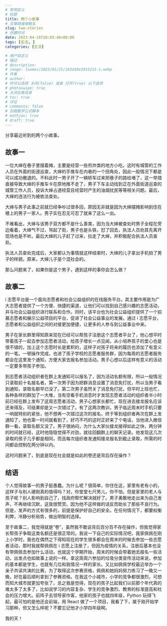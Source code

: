 ```yaml
---
# 常用定义
# 标题
title: 两个小故事
# 文章链接缩略名
slug: two-stories
# 创建时间
date: 2023-04-16T20:03:48+08:00
tags: [生活, ]
categories: [生活]

# 用户自定义
# 描述
# description: 
# image: laomai/2023/01/25/163d10e1915231-1.webp
# 作者
# author: 
# 你可以选择 关闭(false) 或者 打开(true) 以下选项
# photoswipe: true
# 关闭文章目录
# toc: true
# 评论
# comments: false
# 加载数学公式脚本
# mathjax: true
# draft: true
---
```


分享最近听到的两个小故事。

## 故事一

一位大婶在巷子里摆着摊，主要是经营一些煎炸类的地方小吃。这时有城管的工作人员在外面的街道巡查，大婶的手推车在内巷的一个拐角处，因此一般情况下都是可以成功撤退的。不料此时一男子开了一辆轿车过来把巷子的路给堵了，这一举措直接导致大婶的手推车卡在原地推不走了，男子下车主动找到正在外面街道巡查的城管工作人员，投诉大婶占道经营且经营时产生的油烟扰民等等相关问题。最后，大婶的违法行为被依法查处。

大婶与男子此事之前就已经争吵过很多回，原因无非就是因为大婶摆摊影响到住在楼上的男子一家人。男子实在忍无可忍了就来了这么一出。

不难看出，大婶与该男子双方都不是什么善类，因为当大婶被查处时男子全程在旁边看着，大婶气不过，骂起了街，男子也是头铁，怼了回去，执法人员劝其先离开现场也是不听。最后大婶的儿子赶了过来，拉走了大婶，并积极配合执法人员查处。

执法人员查处完成后，大家都认为事情就这样结束时，大婶的儿子拿出手机拍了男子的样貌。原来，大婶儿子是个混社会的。

那么问题来了，如果你是这个男子，遇到这样的事你会怎么做？

## 故事二

i 志愿平台是一个面向志愿者和社会公益组织的在线服务平台。其主要作用是为广大志愿者提供了一个方便、快捷的渠道，让他们可以找到自己感兴趣的志愿活动，并与社会公益组织进行联系和合作。同时，该平台也为社会公益组织提供了一个招募志愿者和展示公益项目的平台，促进了社会公益事业的发展。通过 i 志愿平台，志愿者和公益组织之间的对接更加便捷，让更多的人参与到公益事业中来。

男子在家长群里得知原来现在已经可以帮孩子注册这个志愿者平台了，他心想平时带着孩子一起去参加志愿者活动，给孩子增长一点见闻，从小培养孩子的爱心也是很不错的，加上这个志愿时长是累积的，这样子对孩子将来的履历也添加了有意义的一笔。一顿操作完成，也进了孩子学校的志愿者服务群，因为每周的志愿者服务都会在这里发个通知，方便大家去报名参加活动。男子心想以后这样有意义的活动一定要多带孩子参加。

到志愿者活动组织者在群上发通知可以报名了，因为活动名额有限，所以一般情况只录取前十名报名者。第一次男子因为把群消息设置了消息免打扰，所以当男子看到通知，录取名额早已没了。第二次男子虽然关了消息免打扰，但平时上班也忙，各种各样的群加了一大堆，当有空看手机消息时才发现志愿者活动的组织者半小时前已经在群上发布了这周志愿者活动，男子心想家长都忙，现在进去接龙报名应该还来得及，可结果却是又一次错过了。有了这两次教训，男子临近周末时手机只要一响就特别的紧张，他不想再一次错过这次的报名，终于等到组织者再次在群上发通知了，他也第一时间就看到了，好巧不巧的这时正好来了个电话，当他进入微信群一看，录取名额又没了。男子很纳闷，为什么大家伙接龙接得如此之快，两分钟的时间就已经，这时他隐隐觉得不对劲，就往回翻群上的聊天记录。他发现这几次录取的孩子几乎都是相同，而且每次组织者发通知接龙报名到截止录取，所需的时间都会控制在两分钟以内。

这时问题来了，到底是现在社会就是如此的卷还是背后存在操作？

## 结语

个人觉得故事一的男子挺愚蠢。为什么呢？很简单，你住在这，家里有老有小的，这样子与别人硬刚真的值得吗？对，你堂堂七尺男儿，你不怕，但是家里的老人与孩子呢？别人影响到自己了，找政府帮忙解决就好了。男子勇敢地走出来为自己发声，不再继续沉默，这我很赞赏。因为他不这样做的话反而助长了那些不良行为。但是，发声的方式有很多的，前提是保护好自己的安全。在任何情况下，都要权衡利弊，冷静分析局势，做出明智的选择。

至于故事二，我觉得就是“卷”，虽然我不敢说背后百分百不存在操作，但我觉得家长帮孩子争取这类名额还是很正常的。我说一下自己的实际情况吧，我家佩佩在刚上小学时，我也在偶然之下得知现在的学生很多都会在周末的时候去参加一些志愿者活动，那时我就帮佩佩在 i 志愿上注册了，但因为疫情的关系，注册后基本也没有带佩佩去参加什么活动，也就这个学期开始，周末的时候会带着她去报名一些活动，出发点也如故事上说的一样。拿这周周六参加的垃圾分类宣传活动来说，参加的基本都是学生，也就有几位和我情况一样的家长。又比如佩佩学校最近举办一个亲子共读共演的比赛，为了取得这次参赛资格，佩佩和她妈妈努力练习了一晚又一晚，好在最后顺利拿到了参赛资格。在我这个小城市，小学的竞争都很激烈，可想而知大城市就更加夸张了。总之我是觉得，现在的孩子比起我们以前那个年代真的难太多了太多了，比如说学习的内容复杂、学生的竞争激烈、教育的标准提高和社会的压力增大。前阵子去领导家作客，他家的孩子也就四年级，Python 玩得飞起，最可怕的是他还会前端，用 React 做了一个项目，我看了下，属于刚开始学习那种，但又怎么样呢？不要忘记他才小学四年级啊。

我的天！